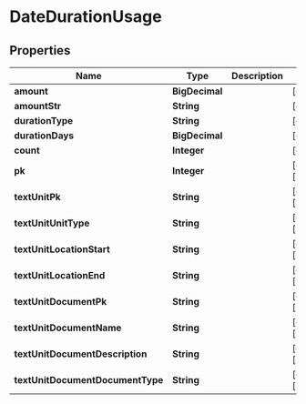 

# DateDurationUsage


## Properties

Name | Type | Description | Notes
------------ | ------------- | ------------- | -------------
**amount** | **BigDecimal** |  |  [optional]
**amountStr** | **String** |  |  [optional]
**durationType** | **String** |  |  [optional]
**durationDays** | **BigDecimal** |  |  [optional]
**count** | **Integer** |  |  [optional]
**pk** | **Integer** |  |  [optional] [readonly]
**textUnitPk** | **String** |  |  [optional] [readonly]
**textUnitUnitType** | **String** |  |  [optional] [readonly]
**textUnitLocationStart** | **String** |  |  [optional] [readonly]
**textUnitLocationEnd** | **String** |  |  [optional] [readonly]
**textUnitDocumentPk** | **String** |  |  [optional] [readonly]
**textUnitDocumentName** | **String** |  |  [optional] [readonly]
**textUnitDocumentDescription** | **String** |  |  [optional] [readonly]
**textUnitDocumentDocumentType** | **String** |  |  [optional] [readonly]



